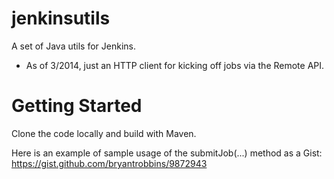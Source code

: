 jenkinsutils
=============

A set of Java utils for Jenkins. 

* As of 3/2014, just an HTTP client for kicking off jobs via the Remote API.


Getting Started
================
Clone the code locally and build with Maven.

Here is an example of sample usage of the submitJob(...) method as a Gist:
https://gist.github.com/bryantrobbins/9872943
